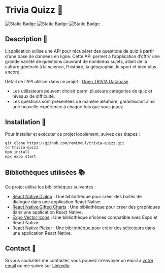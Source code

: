# Trivia Quizz 🔎​

![Static Badge](https://img.shields.io/badge/v.1.0.0-red)
![Static Badge](https://img.shields.io/badge/REACT_NATIVE-blue?logo=react)
![Static Badge](https://img.shields.io/badge/EXPO-8A2BE2?logo=expo)

## Description 📖​

L’application utilise une API pour récupérer des questions de quiz à partir d’une base de données en ligne. Cette API permet à l’application d’offrir une grande variété de questions couvrant de nombreux sujets, allant de la culture générale à la science, l’histoire, la géographie, le sport et bien plus encore.

Détail de l'API utiliser dans ce projet : [Open TRIVIA Database](https://opentdb.com/)

- Les utilisateurs peuvent choisir parmi plusieurs catégories de quiz et niveaux de difficulté.
- Les questions sont présentées de manière aléatoire, garantissant ainsi une nouvelle expérience à chaque fois que vous jouez.

## Installation 🚀​

Pour installer et exécuter ce projet localement, suivez ces étapes :

```bash
git clone https://github.com/remimoul/trivia-quizz.git
cd trivia-quizz
npm install
npx expo start
```

## Bibliothèques utilisées 📚

Ce projet utilise les bibliothèques suivantes :

- [React Native Dialog](https://www.npmjs.com/package/react-native-dialog) : Une bibliothèque pour créer des boîtes de dialogue dans une application React Native.
- [React Native Gifted Charts](https://www.npmjs.com/package/react-native-gifted-charts) : Une bibliothèque pour créer des graphiques dans une application React Native.
- [Expo Vector Icons](https://docs.expo.dev/guides/icons/) : Une bibliothèque d'icônes compatible avec Expo et React Native.
- [React Native Picker](https://www.npmjs.com/package/@react-native-picker/picker) : Une bibliothèque pour créer des sélecteurs dans une application React Native.

## Contact 📲

Si vous souhaitez me contacter, vous pouvez m'envoyer un email à [votre email](mailto:remi.moul@my-digital-school.org) ou me suivre sur [LinkedIn](#).
